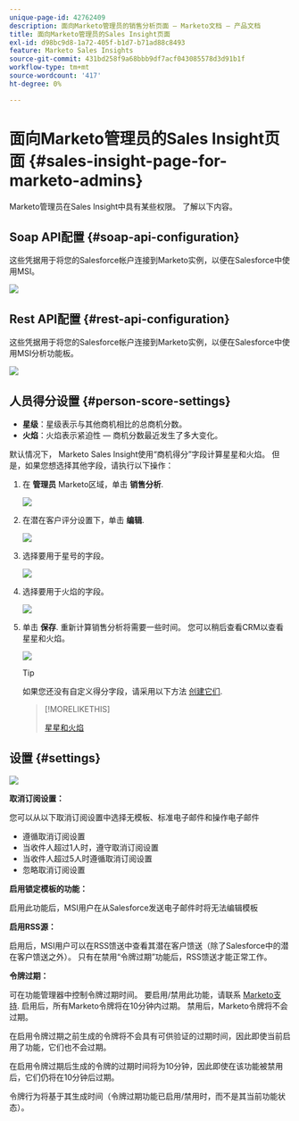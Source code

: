 ```yaml
---
unique-page-id: 42762409
description: 面向Marketo管理员的销售分析页面 — Marketo文档 — 产品文档
title: 面向Marketo管理员的Sales Insight页面
exl-id: d98bc9d8-1a72-405f-b1d7-b71ad88c8493
feature: Marketo Sales Insights
source-git-commit: 431bd258f9a68bbb9df7acf043085578d3d91b1f
workflow-type: tm+mt
source-wordcount: '417'
ht-degree: 0%

---
```


# 面向Marketo管理员的Sales Insight页面 {#sales-insight-page-for-marketo-admins}

Marketo管理员在Sales Insight中具有某些权限。 了解以下内容。

## Soap API配置 {#soap-api-configuration}

这些凭据用于将您的Salesforce帐户连接到Marketo实例，以便在Salesforce中使用MSI。

![](assets/one-1.png)

## Rest API配置 {#rest-api-configuration}

这些凭据用于将您的Salesforce帐户连接到Marketo实例，以便在Salesforce中使用MSI分析功能板。

![](assets/two-1.png)

## 人员得分设置 {#person-score-settings}

* **星级**：星级表示与其他商机相比的总商机分数。
* **火焰**：火焰表示紧迫性 — 商机分数最近发生了多大变化。

默认情况下， Marketo Sales Insight使用“商机得分”字段计算星星和火焰。 但是，如果您想选择其他字段，请执行以下操作：

1. 在 **管理员** Marketo区域，单击 **销售分析**.

   ![](assets/four.png)

1. 在潜在客户评分设置下，单击 **编辑**.

   ![](assets/five.png)

1. 选择要用于星号的字段。

   ![](assets/six.png)

1. 选择要用于火焰的字段。

   ![](assets/seven.png)

1. 单击 **保存**. 重新计算销售分析将需要一些时间。 您可以稍后查看CRM以查看星星和火焰。

   ![](assets/eight.png)

   >[!TIP]
   >
   >如果您还没有自定义得分字段，请采用以下方法 [创建它们](/help/marketo/product-docs/administration/field-management/create-a-custom-field-in-marketo.md).

   >[!MORELIKETHIS]
   >
   >[星星和火焰](/help/marketo/product-docs/marketo-sales-insight/msi-for-salesforce/features/stars-and-flames/customize-stars-and-flames.md)

## 设置 {#settings}

![](assets/nine.png)

**取消订阅设置：**

您可以从以下取消订阅设置中选择无模板、标准电子邮件和操作电子邮件

* 遵循取消订阅设置
* 当收件人超过1人时，遵守取消订阅设置
* 当收件人超过5人时遵循取消订阅设置
* 忽略取消订阅设置

**启用锁定模板的功能：**

启用此功能后，MSI用户在从Salesforce发送电子邮件时将无法编辑模板

**启用RSS源：**

启用后，MSI用户可以在RSS馈送中查看其潜在客户馈送（除了Salesforce中的潜在客户馈送之外）。 只有在禁用“令牌过期”功能后，RSS馈送才能正常工作。

**令牌过期：**

可在功能管理器中控制令牌过期时间。 要启用/禁用此功能，请联系 [Marketo支持](https://nation.marketo.com/t5/Support/ct-p/Support). 启用后，所有Marketo令牌将在10分钟内过期。 禁用后，Marketo令牌将不会过期。

在启用令牌过期之前生成的令牌将不会具有可供验证的过期时间，因此即使当前启用了功能，它们也不会过期。

在启用令牌过期后生成的令牌的过期时间将为10分钟，因此即使在该功能被禁用后，它们仍将在10分钟后过期。

令牌行为将基于其生成时间（令牌过期功能已启用/禁用时，而不是其当前功能状态）。
